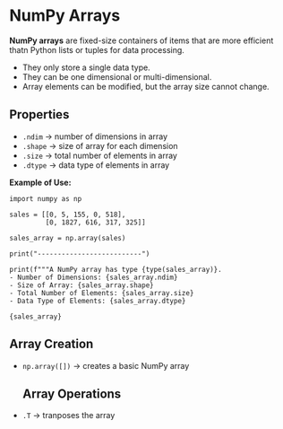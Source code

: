 # NumPy Arrays

**NumPy arrays** are fixed-size containers of items that are more efficient thatn Python lists or tuples for data processing.

- They only store a single data type.
- They can be one dimensional or multi-dimensional.
- Array elements can be modified, but the array size cannot change.

## Properties

- `.ndim` → number of dimensions in array
- `.shape` → size of array for each dimension
- `.size` → total number of elements in array
- `.dtype` → data type of elements in array

**Example of Use:**
```
import numpy as np

sales = [[0, 5, 155, 0, 518],
         [0, 1827, 616, 317, 325]]

sales_array = np.array(sales)

print("--------------------------")

print(f"""A NumPy array has type {type(sales_array)}.
- Number of Dimensions: {sales_array.ndim}
- Size of Array: {sales_array.shape}
- Total Number of Elements: {sales_array.size}
- Data Type of Elements: {sales_array.dtype}

{sales_array}
```

  ## Array Creation
- `np.array([])` → creates a basic NumPy array

  ## Array Operations
- `.T` → tranposes the array
